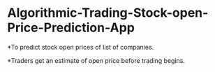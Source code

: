 # Algorithmic-Trading-Stock-open-Price-Prediction-App

*To predict stock open prices of list of companies.

*Traders get an estimate of open price before trading begins.


